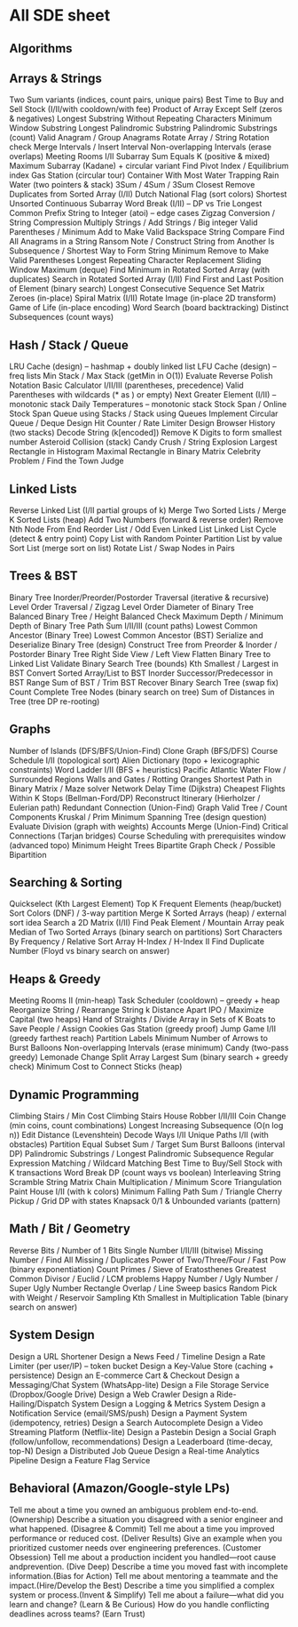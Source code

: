 # All SDE sheet

## Algorithms

## Arrays & Strings

Two Sum variants (indices, count pairs, unique pairs)
Best Time to Buy and Sell Stock (I/II/with cooldown/with
fee)
Product of Array Except Self (zeros & negatives)
Longest Substring Without Repeating Characters
Minimum Window Substring
Longest Palindromic Substring
Palindromic Substrings (count)
Valid Anagram / Group Anagrams
Rotate Array / String Rotation check
Merge Intervals / Insert Interval
Non-overlapping Intervals (erase overlaps)
Meeting Rooms I/II
Subarray Sum Equals K (positive & mixed)
Maximum Subarray (Kadane) + circular variant
Find Pivot Index / Equilibrium index
Gas Station (circular tour)
Container With Most Water
Trapping Rain Water (two pointers & stack)
3Sum / 4Sum / 3Sum Closest
Remove Duplicates from Sorted Array (I/II)
Dutch National Flag (sort colors)
Shortest Unsorted Continuous Subarray
Word Break (I/II) – DP vs Trie
Longest Common Prefix
String to Integer (atoi) – edge cases
Zigzag Conversion / String Compression
Multiply Strings / Add Strings / Big integer
Valid Parentheses / Minimum Add to Make Valid
Backspace String Compare
Find All Anagrams in a String
Ransom Note / Construct String from Another
Is Subsequence / Shortest Way to Form String
Minimum Remove to Make Valid Parentheses
Longest Repeating Character Replacement
Sliding Window Maximum (deque)
Find Minimum in Rotated Sorted Array (with duplicates)
Search in Rotated Sorted Array (I/II)
Find First and Last Position of Element (binary search)
Longest Consecutive Sequence
Set Matrix Zeroes (in-place)
Spiral Matrix (I/II)
Rotate Image (in-place 2D transform)
Game of Life (in-place encoding)
Word Search (board backtracking)
Distinct Subsequences (count ways)

## Hash / Stack / Queue

LRU Cache (design) – hashmap + doubly linked list
LFU Cache (design) – freq lists
Min Stack / Max Stack (getMin in O(1))
Evaluate Reverse Polish Notation
Basic Calculator I/II/III (parentheses, precedence)
Valid Parentheses with wildcards (* as ) or empty)
Next Greater Element (I/II) – monotonic stack
Daily Temperatures – monotonic stack
Stock Span / Online Stock Span
Queue using Stacks / Stack using Queues
Implement Circular Queue / Deque
Design Hit Counter / Rate Limiter
Design Browser History (two stacks)
Decode String (k[encoded])
Remove K Digits to form smallest number
Asteroid Collision (stack)
Candy Crush / String Explosion
Largest Rectangle in Histogram
Maximal Rectangle in Binary Matrix
Celebrity Problem / Find the Town Judge

## Linked Lists

Reverse Linked List (I/II partial groups of k)
Merge Two Sorted Lists / Merge K Sorted Lists (heap)
Add Two Numbers (forward & reverse order)
Remove Nth Node From End
Reorder List / Odd Even Linked List
Linked List Cycle (detect & entry point)
Copy List with Random Pointer
Partition List by value
Sort List (merge sort on list)
Rotate List / Swap Nodes in Pairs

## Trees & BST

Binary Tree Inorder/Preorder/Postorder Traversal (iterative &
recursive)
Level Order Traversal / Zigzag Level Order
Diameter of Binary Tree
Balanced Binary Tree / Height Balanced Check
Maximum Depth / Minimum Depth of Binary Tree
Path Sum I/II/III (count paths)
Lowest Common Ancestor (Binary Tree)
Lowest Common Ancestor (BST)
Serialize and Deserialize Binary Tree (design)
Construct Tree from Preorder & Inorder / Postorder
Binary Tree Right Side View / Left View
Flatten Binary Tree to Linked List
Validate Binary Search Tree (bounds)
Kth Smallest / Largest in BST
Convert Sorted Array/List to BST
Inorder Successor/Predecessor in BST
Range Sum of BST / Trim BST
Recover Binary Search Tree (swap fix)
Count Complete Tree Nodes (binary search on tree)
Sum of Distances in Tree (tree DP re-rooting)

## Graphs

Number of Islands (DFS/BFS/Union-Find)
Clone Graph (BFS/DFS)
Course Schedule I/II (topological sort)
Alien Dictionary (topo + lexicographic constraints)
Word Ladder I/II (BFS + heuristics)
Pacific Atlantic Water Flow / Surrounded Regions
Walls and Gates / Rotting Oranges
Shortest Path in Binary Matrix / Maze solver
Network Delay Time (Dijkstra)
Cheapest Flights Within K Stops (Bellman-Ford/DP)
Reconstruct Itinerary (Hierholzer / Eulerian path)
Redundant Connection (Union-Find)
Graph Valid Tree / Count Components
Kruskal / Prim Minimum Spanning Tree (design question)
Evaluate Division (graph with weights)
Accounts Merge (Union-Find)
Critical Connections (Tarjan bridges)
Course Scheduling with prerequisites window (advanced topo)
Minimum Height Trees
Bipartite Graph Check / Possible Bipartition

## Searching & Sorting

Quickselect (Kth Largest Element)
Top K Frequent Elements (heap/bucket)
Sort Colors (DNF) / 3-way partition
Merge K Sorted Arrays (heap) / external sort idea
Search a 2D Matrix (I/II)
Find Peak Element / Mountain Array peak
Median of Two Sorted Arrays (binary search on partitions)
Sort Characters By Frequency / Relative Sort Array
H-Index / H-Index II
Find Duplicate Number (Floyd vs binary search on answer)

## Heaps & Greedy

Meeting Rooms II (min-heap)
Task Scheduler (cooldown) – greedy + heap
Reorganize String / Rearrange String k Distance Apart
IPO / Maximize Capital (two heaps)
Hand of Straights / Divide Array in Sets of K
Boats to Save People / Assign Cookies
Gas Station (greedy proof)
Jump Game I/II (greedy farthest reach)
Partition Labels
Minimum Number of Arrows to Burst Balloons
Non-overlapping Intervals (erase minimum)
Candy (two-pass greedy)
Lemonade Change
Split Array Largest Sum (binary search + greedy check)
Minimum Cost to Connect Sticks (heap)

## Dynamic Programming

Climbing Stairs / Min Cost Climbing Stairs
House Robber I/II/III
Coin Change (min coins, count combinations)
Longest Increasing Subsequence (O(n log n))
Edit Distance (Levenshtein)
Decode Ways I/II
Unique Paths I/II (with obstacles)
Partition Equal Subset Sum / Target Sum
Burst Balloons (interval DP)
Palindromic Substrings / Longest Palindromic Subsequence
Regular Expression Matching / Wildcard Matching
Best Time to Buy/Sell Stock with K transactions
Word Break DP (count ways vs boolean)
Interleaving String
Scramble String
Matrix Chain Multiplication / Minimum Score Triangulation
Paint House I/II (with k colors)
Minimum Falling Path Sum / Triangle
Cherry Pickup / Grid DP with states
Knapsack 0/1 & Unbounded variants (pattern)

## Math / Bit / Geometry

Reverse Bits / Number of 1 Bits
Single Number I/II/III (bitwise)
Missing Number / Find All Missing / Duplicates
Power of Two/Three/Four / Fast Pow (binary exponentiation)
Count Primes / Sieve of Eratosthenes
Greatest Common Divisor / Euclid / LCM problems
Happy Number / Ugly Number / Super Ugly Number
Rectangle Overlap / Line Sweep basics
Random Pick with Weight / Reservoir Sampling
Kth Smallest in Multiplication Table (binary search on answer)

## System Design

Design a URL Shortener
Design a News Feed / Timeline
Design a Rate Limiter (per user/IP) – token bucket
Design a Key-Value Store (caching + persistence)
Design an E-commerce Cart & Checkout
Design a Messaging/Chat System (WhatsApp-lite)
Design a File Storage Service (Dropbox/Google Drive)
Design a Web Crawler
Design a Ride-Hailing/Dispatch System
Design a Logging & Metrics System
Design a Notification Service (email/SMS/push)
Design a Payment System (idempotency, retries)
Design a Search Autocomplete
Design a Video Streaming Platform (Netflix-lite)
Design a Pastebin
Design a Social Graph (follow/unfollow, recommendations)
Design a Leaderboard (time-decay, top-N)
Design a Distributed Job Queue
Design a Real-time Analytics Pipeline
Design a Feature Flag Service

## Behavioral (Amazon/Google-style LPs)

Tell me about a time you owned an ambiguous problem end-to-end.(Ownership)
Describe a situation you disagreed with a senior engineer and what happened. (Disagree & Commit)
Tell me about a time you improved performance or reduced cost. (Deliver Results)
Give an example when you prioritized customer needs over engineering preferences. (Customer Obsession)
Tell me about a production incident you handled—root cause andprevention. (Dive Deep)
Describe a time you moved fast with incomplete information.(Bias for Action)
Tell me about mentoring a teammate and the impact.(Hire/Develop the Best)
Describe a time you simplified a complex system or process.(Invent & Simplify)
Tell me about a failure—what did you learn and change? (Learn & Be Curious)
How do you handle conflicting deadlines across teams? (Earn Trust)
